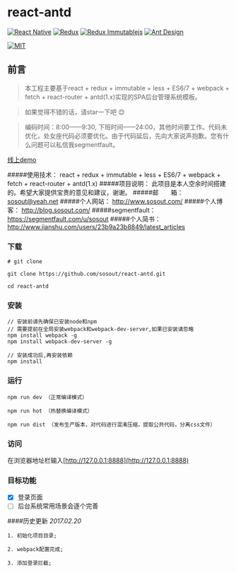 # react-antd
[![React Native](https://img.shields.io/badge/react-^15.3.2-brightgreen.svg?style=flat-square)](https://github.com/facebook/react)
[![Redux](https://img.shields.io/badge/redux-^4.4.5-yellowgreen.svg?style=flat-square)](https://github.com/reactjs/redux)
[![Redux Immutablejs](https://img.shields.io/badge/immutablejs-^0.0.8-orange.svg?style=flat-square)](https://github.com/indexiatech/redux-immutablejs)
[![Ant Design](https://img.shields.io/badge/ant--design-^2.7.2-yellowgreen.svg?style=flat-square)](https://github.com/ant-design/ant-design)

[![MIT](https://img.shields.io/dub/l/vibe-d.svg?style=flat-square)](http://opensource.org/licenses/MIT)
## 前言
>  本工程主要基于react + redux + immutable + less + ES6/7 + webpack + fetch + react-router + antd(1.x)实现的SPA后台管理系统模板。

>  如果觉得不错的话，请star一下吧 😊

>  编码时间：8:00——9:30, 下班时间——24:00，其他时间要工作。代码未优化，处女座代码必须要优化。由于代码延后，先向大家说声抱歉。您有什么问题可以私信我segmentfault。

[线上demo](http://antd.sosout.com/)

#####使用技术： react + redux + immutable + less + ES6/7 + webpack + fetch + react-router + antd(1.x)
#####项目说明： 此项目是本人空余时间搭建的。希望大家提供宝贵的意见和建议，谢谢。
#####邮&emsp;&emsp;箱： sosout@yeah.net
#####个人网站： http://www.sosout.com/
#####个人博客： http://blog.sosout.com/
#####segmentfault：https://segmentfault.com/u/sosout
#####个人简书： http://www.jianshu.com/users/23b9a23b8849/latest_articles

### 下载

```
# git clone

git clone https://github.com/sosout/react-antd.git

cd react-antd
```

### 安装
```bush
// 安装前请先确保已安装node和npm
// 需要提前在全局安装webpack和webpack-dev-server,如果已安装请忽略
npm install webpack -g
npm install webpack-dev-server -g

// 安装成功后,再安装依赖
npm install
```
### 运行
```bush
npm run dev （正常编译模式）

npm run hot （热替换编译模式）
  
npm run dist （发布生产版本，对代码进行混淆压缩，提取公共代码，分离css文件）
```

### 访问
在浏览器地址栏输入[http://127.0.0.1:8888](http://127.0.0.1:8888)

### 目标功能
- [x] 登录页面
- [ ] 后台系统常用场景会逐个完善

####历史更新
  *2017.02.20*

  	1. 初始化项目目录;

  	2. webpack配置完成; 

  	3. 添加登录拦截;
